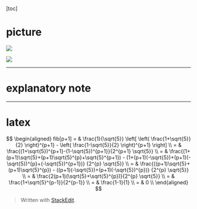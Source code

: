 [toc]

# picture

![][1]

[1]: http://latex.codecogs.com/gif.latex?\begin{aligned}%20fib[p+1]%20=%20&%20\frac{1}{\sqrt{5}}%20\left[%20\left(%20\frac{1+\sqrt{5}}{2}%20\right)^{p+1}%20-%20\left(%20\frac{1-\sqrt{5}}{2}%20\right)^{p+1}%20\right]%20\\%20=%20&%20\frac{(1+\sqrt{5})^{p+1}-(1-\sqrt{5})^{p+1}}{2^{p+1}%20\sqrt{5}}%20\\%20=%20&%20\frac{(1+(p+1)\sqrt{5}+(p+1)\sqrt{5}^{p}+\sqrt{5}^{p+1})%20-%20(1+(p+1)(-\sqrt{5})+(p+1)(-\sqrt{5})^{p}+(-\sqrt{5})^{p+1})}%20{2^{p}%20\sqrt{5}}%20\\%20=%20&%20\frac{((p+1)\sqrt{5}+(p+1)\sqrt{5}^{p})%20-%20((p+1)(-\sqrt{5})+(p+1)(-\sqrt{5})^{p})}%20{2^{p}%20\sqrt{5}}%20\\%20=%20&%20\frac{2(p+1)(\sqrt{5}+\sqrt{5}^{p})}{2^{p}%20\sqrt{5}}%20\\%20=%20&%20\frac{1+\sqrt{5}^{p-1}}{2^{p-1}}%20\\%20=%20&%20\frac{1-1}{1}%20\\%20=%20&%200%20\\%20\end{aligned}

![][2]

[2]: http://latex.codecogs.com/gif.latex?Fib(n)=\\frac{%20\\left(\\phi%20^{n}%20-\\gamma^{n}%20\\right%20)%20}{\\sqrt{5}}

***

# explanatory note

<!--
$$
\begin{aligned}
fib[p+1] = & \frac{1}{\sqrt{5}} \left[ \left( \frac{1+\sqrt{5}}{2} \right)^{p+1} - \left( \frac{1-\sqrt{5}}{2} \right)^{p+1} \right] \\
= & \frac{(1+\sqrt{5})^{p+1}-(1-\sqrt{5})^{p+1}}{2^{p+1} \sqrt{5}} \\
= & \frac{(1+(p+1)\sqrt{5}+(p+1)\sqrt{5}^{p}+\sqrt{5}^{p+1}) - (1+(p+1)(-\sqrt{5})+(p+1)(-\sqrt{5})^{p}+(-\sqrt{5})^{p+1})} {2^{p} \sqrt{5}} \\
= & \frac{((p+1)\sqrt{5}+(p+1)\sqrt{5}^{p}) - ((p+1)(-\sqrt{5})+(p+1)(-\sqrt{5})^{p})} {2^{p} \sqrt{5}} \\
= & \frac{2(p+1)(\sqrt{5}+\sqrt{5}^{p})}{2^{p} \sqrt{5}} \\
= & \frac{1+\sqrt{5}^{p-1}}{2^{p-1}} \\
= & \frac{1-1}{1} \\
= & 0 \\
\end{aligned}
$$
-->

***

# latex

$$
\begin{aligned}
fib[p+1] = & \frac{1}{\sqrt{5}} \left[ \left( \frac{1+\sqrt{5}}{2} \right)^{p+1} - \left( \frac{1-\sqrt{5}}{2} \right)^{p+1} \right] \\
= & \frac{(1+\sqrt{5})^{p+1}-(1-\sqrt{5})^{p+1}}{2^{p+1} \sqrt{5}} \\
= & \frac{(1+(p+1)\sqrt{5}+(p+1)\sqrt{5}^{p}+\sqrt{5}^{p+1}) - (1+(p+1)(-\sqrt{5})+(p+1)(-\sqrt{5})^{p}+(-\sqrt{5})^{p+1})} {2^{p} \sqrt{5}} \\
= & \frac{((p+1)\sqrt{5}+(p+1)\sqrt{5}^{p}) - ((p+1)(-\sqrt{5})+(p+1)(-\sqrt{5})^{p})} {2^{p} \sqrt{5}} \\
= & \frac{2(p+1)(\sqrt{5}+\sqrt{5}^{p})}{2^{p} \sqrt{5}} \\
= & \frac{1+\sqrt{5}^{p-1}}{2^{p-1}} \\
= & \frac{1-1}{1} \\
= & 0 \\
\end{aligned}
$$

> Written with [StackEdit](https://stackedit.io/).
